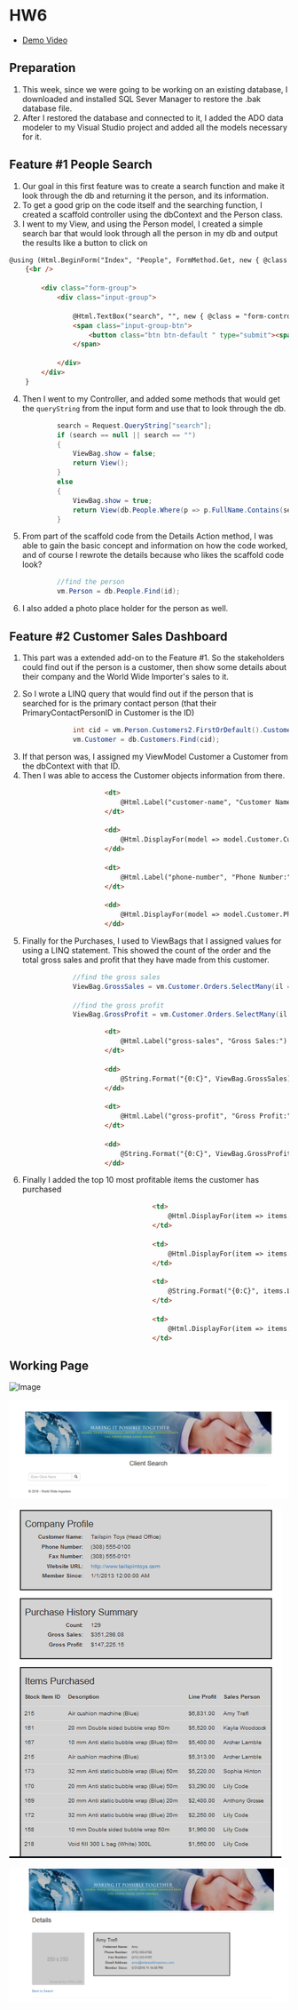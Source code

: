 # HW6

* [Demo Video](https://youtu.be/i8jkJDDin_c)

## Preparation 

1. This week, since we were going to be working on an existing database, I downloaded and installed SQL Sever Manager to restore the .bak database file.
2. After I restored the database and connected to it, I added the ADO data modeler to my Visual Studio project and added all the models necessary for it.


## Feature #1 People Search

1. Our goal in this first feature was to create a search function and make it look through the db and returning it the person, and its information. 
2. To get a good grip on the code itself and the searching function, I created a scaffold controller using the dbContext and the Person class.
3. I went to my View, and using the Person model, I created a simple search bar that would look through all the person in my db and output the results like a button to click on 

```html
@using (Html.BeginForm("Index", "People", FormMethod.Get, new { @class = "form-inline" }))
    {<br />

        <div class="form-group">
            <div class="input-group">

                @Html.TextBox("search", "", new { @class = "form-control", @placeholder = "Enter Client Name", required = "required" })
                <span class="input-group-btn">
                    <button class="btn btn-default " type="submit"><span class="glyphicon glyphicon-search"></span></button>
                </span>

            </div>
        </div>
    }
```

4. Then I went to my Controller, and added some methods that would get the ```queryString``` from the input form and use that to look through the db.

```c#
            search = Request.QueryString["search"];
            if (search == null || search == "")
            {
                ViewBag.show = false;
                return View();
            }
            else
            {
                ViewBag.show = true;
                return View(db.People.Where(p => p.FullName.Contains(search)).ToList());
            }

```

5. From part of the scaffold code from the Details Action method, I was able to gain the basic concept and information on how the code worked, and of course I rewrote the details because who likes the scaffold code look?

```c#
            //find the person
            vm.Person = db.People.Find(id);

```

6. I also added a photo place holder for the person as well.


## Feature #2 Customer Sales Dashboard

1. This part was a extended add-on to the Feature #1. So the stakeholders could find out if the person is a customer, then show some details about their company and the World Wide Importer's sales to it. 

2. So I wrote a LINQ query that would find out if the person that is searched for is the primary contact person (that their PrimaryContactPersonID in Customer is the ID)

```c#
                int cid = vm.Person.Customers2.FirstOrDefault().CustomerID;
                vm.Customer = db.Customers.Find(cid);

```

3. If that person was, I assigned my ViewModel Customer a Customer from the dbContext with that ID.
4. Then I was able to access the Customer objects information from there. 

```html
                        <dt>
                            @Html.Label("customer-name", "Customer Name:")
                        </dt>

                        <dd>
                            @Html.DisplayFor(model => model.Customer.CustomerName)
                        </dd>

                        <dt>
                            @Html.Label("phone-number", "Phone Number:")
                        </dt>

                        <dd>
                            @Html.DisplayFor(model => model.Customer.PhoneNumber)
                        </dd>


```

5. Finally for the Purchases, I used to ViewBags that I assigned values for using a LINQ statement. This showed the count of the order and the total gross sales and profit that they have made from this customer.

```c#
                //find the gross sales
                ViewBag.GrossSales = vm.Customer.Orders.SelectMany(il => il.Invoices).SelectMany(ils => ils.InvoiceLines).Sum(i => i.ExtendedPrice);

                //find the gross profit
                ViewBag.GrossProfit = vm.Customer.Orders.SelectMany(il => il.Invoices).SelectMany(ils => ils.InvoiceLines).Sum(i => i.LineProfit);
```



```html
                        <dt>
                            @Html.Label("gross-sales", "Gross Sales:")
                        </dt>

                        <dd>
                            @String.Format("{0:C}", ViewBag.GrossSales)
                        </dd>

                        <dt>
                            @Html.Label("gross-profit", "Gross Profit:")
                        </dt>

                        <dd>
                            @String.Format("{0:C}", ViewBag.GrossProfit)
                        </dd>

```

6. Finally I added the top 10 most profitable items the customer has purchased 

```html
                                    <td>
                                        @Html.DisplayFor(item => items.StockItemID)
                                    </td>

                                    <td>
                                        @Html.DisplayFor(item => items.Description)
                                    </td>

                                    <td>
                                        @String.Format("{0:C}", items.LineProfit)
                                    </td>

                                    <td>
                                        @Html.DisplayFor(item => items.Invoice.Person4.FullName)
                                    </td>

```
## Working Page

![Image](working0.PNG)

![Image](working1.PNG)

![Image](working2.PNG)

![Image](working3.PNG)

